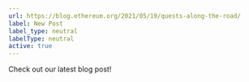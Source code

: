 ```yaml
---
url: https://blog.ethereum.org/2021/05/19/quests-along-the-road/
label: New Post
label_type: neutral
labelType: neutral
active: true
---
```

Check out our latest blog post!
